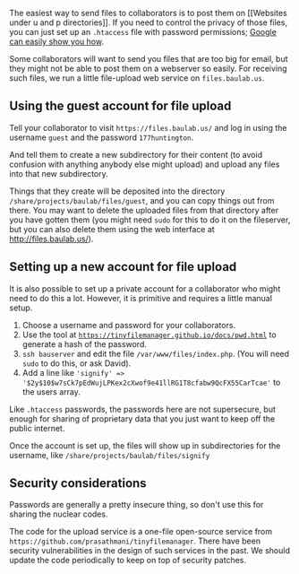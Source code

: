 The easiest way to send files to collaborators is to post them on [[Websites under u and p directories]].  If you need to control the privacy of those files, you can just set up an `.htaccess` file with password permissions; [Google can easily show you how](https://www.google.com/search?q=htaccess+password).

Some collaborators will want to send you files that are too big for email, but they might not be able to post them on a webserver so easily. For receiving such files, we run a little file-upload web service on `files.baulab.us`.

## Using the guest account for file upload

Tell your collaborator to visit `https://files.baulab.us/` and log in using the username `guest` and the password `177huntington`.

And tell them to create a new subdirectory for their content (to avoid confusion with anything anybody else might upload) and upload any files into that new subdirectory.

Things that they create will be deposited into the directory `/share/projects/baulab/files/guest`, and you can copy things out from there.  You may want to delete the uploaded files from that directory after you have gotten them (you might need `sudo` for this to do it on the fileserver, but you can also delete them using the web interface at http://files.baulab.us/).

## Setting up a new account for file upload

It is also possible to set up a private account for a collaborator who might need to do this a lot.  However, it is primitive and requires a little manual setup.

 1. Choose a username and password for your collaborators.
 2. Use the tool at [`https://tinyfilemanager.github.io/docs/pwd.html`](https://tinyfilemanager.github.io/docs/pwd.html) to generate a hash of the password.
 3. `ssh bauserver` and edit the file `/var/www/files/index.php`.  (You will need `sudo` to do this, or ask David).
 4. Add a line like `'signify' => '$2y$10$w7sCk7pEdWujLPKex2cXwof9e41llRG1T8cfabw9QcFX55CarTcae'` to the users array.

Like `.htaccess` passwords, the passwords here are not supersecure, but enough for sharing of proprietary data that you just want to keep off the public internet.

Once the account is set up, the files will show up in subdirectories for the username, like `/share/projects/baulab/files/signify`

## Security considerations

Passwords are generally a pretty insecure thing, so don't use this for sharing the nuclear codes.

The code for the upload service is a one-file open-source service from `https://github.com/prasathmani/tinyfilemanager`.  There have been security vulnerabilities in the design of such services in the past.  We should update the code periodically to keep on top of security patches.

